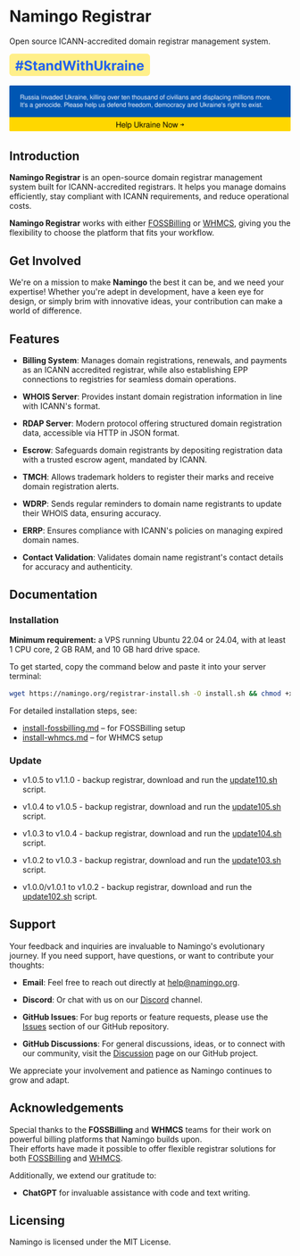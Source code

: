 # Namingo Registrar

Open source ICANN-accredited domain registrar management system.

[![StandWithUkraine](https://raw.githubusercontent.com/vshymanskyy/StandWithUkraine/main/badges/StandWithUkraine.svg)](https://github.com/vshymanskyy/StandWithUkraine/blob/main/docs/README.md)

[![SWUbanner](https://raw.githubusercontent.com/vshymanskyy/StandWithUkraine/main/banner2-direct.svg)](https://github.com/vshymanskyy/StandWithUkraine/blob/main/docs/README.md)

## Introduction

**Namingo Registrar** is an open-source domain registrar management system built for ICANN-accredited registrars. It helps you manage domains efficiently, stay compliant with ICANN requirements, and reduce operational costs.

**Namingo Registrar** works with either [FOSSBilling](https://fossbilling.org/) or [WHMCS](https://www.whmcs.com/), giving you the flexibility to choose the platform that fits your workflow.

## Get Involved

We're on a mission to make **Namingo** the best it can be, and we need your expertise! Whether you're adept in development, have a keen eye for design, or simply brim with innovative ideas, your contribution can make a world of difference.

## Features

- **Billing System**: Manages domain registrations, renewals, and payments as an ICANN accredited registrar, while also establishing EPP connections to registries for seamless domain operations.

- **WHOIS Server**: Provides instant domain registration information in line with ICANN's format.

- **RDAP Server**: Modern protocol offering structured domain registration data, accessible via HTTP in JSON format.

- **Escrow**: Safeguards domain registrants by depositing registration data with a trusted escrow agent, mandated by ICANN.

- **TMCH**: Allows trademark holders to register their marks and receive domain registration alerts.

- **WDRP**: Sends regular reminders to domain name registrants to update their WHOIS data, ensuring accuracy.

- **ERRP**: Ensures compliance with ICANN's policies on managing expired domain names.

- **Contact Validation**: Validates domain name registrant's contact details for accuracy and authenticity.

## Documentation

### Installation

**Minimum requirement:** a VPS running Ubuntu 22.04 or 24.04, with at least 1 CPU core, 2 GB RAM, and 10 GB hard drive space.

To get started, copy the command below and paste it into your server terminal:

```bash
wget https://namingo.org/registrar-install.sh -O install.sh && chmod +x install.sh && ./install.sh
```

For detailed installation steps, see:

- [install-fossbilling.md](install-fossbilling.md) – for FOSSBilling setup  
- [install-whmcs.md](install-whmcs.md) – for WHMCS setup

### Update

- v1.0.5 to v1.1.0 - backup registrar, download and run the [update110.sh](update110.sh) script.

- v1.0.4 to v1.0.5 - backup registrar, download and run the [update105.sh](docs/update105.sh) script.

- v1.0.3 to v1.0.4 - backup registrar, download and run the [update104.sh](docs/update104.sh) script.

- v1.0.2 to v1.0.3 - backup registrar, download and run the [update103.sh](docs/update103.sh) script.

- v1.0.0/v1.0.1 to v1.0.2 - backup registrar, download and run the [update102.sh](docs/update102.sh) script.

## Support

Your feedback and inquiries are invaluable to Namingo's evolutionary journey. If you need support, have questions, or want to contribute your thoughts:

- **Email**: Feel free to reach out directly at [help@namingo.org](mailto:help@namingo.org).

- **Discord**: Or chat with us on our [Discord](https://discord.gg/97R9VCrWgc) channel.
  
- **GitHub Issues**: For bug reports or feature requests, please use the [Issues](https://github.com/getnamingo/registrar/issues) section of our GitHub repository.

- **GitHub Discussions**: For general discussions, ideas, or to connect with our community, visit the [Discussion](https://github.com/getnamingo/registrar/discussions) page on our GitHub project.

We appreciate your involvement and patience as Namingo continues to grow and adapt.

## Acknowledgements

Special thanks to the **FOSSBilling** and **WHMCS** teams for their work on powerful billing platforms that Namingo builds upon.  
Their efforts have made it possible to offer flexible registrar solutions for both [FOSSBilling](https://fossbilling.org/) and [WHMCS](https://www.whmcs.com/).

Additionally, we extend our gratitude to:
- **ChatGPT** for invaluable assistance with code and text writing.

## Licensing

Namingo is licensed under the MIT License.